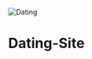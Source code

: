 ![Dating](https://user-images.githubusercontent.com/70458425/115474688-f8f3cf80-a20b-11eb-8633-4af249863aee.gif)
# Dating-Site
